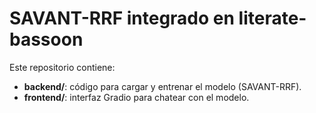 
# SAVANT-RRF integrado en literate-bassoon

Este repositorio contiene:

- **backend/**: código para cargar y entrenar el modelo (SAVANT-RRF).
- **frontend/**: interfaz Gradio para chatear con el modelo.

